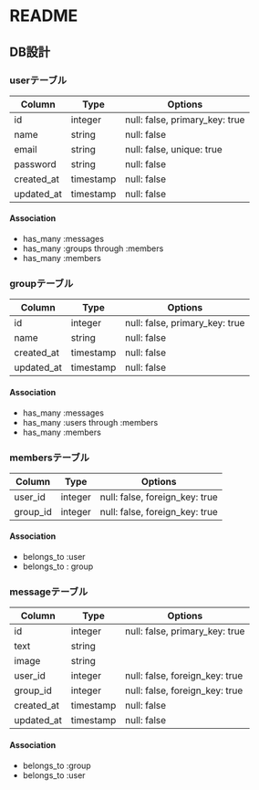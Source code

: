 # README
## DB設計
### userテーブル
|Column|Type|Options|
|------|----|-------|
|id|integer|null: false, primary_key: true|
|name|string|null: false|
|email|string|null: false, unique: true|
|password|string|null: false|
|created_at|timestamp|null: false|
|updated_at|timestamp|null: false|

#### Association
- has_many :messages
- has_many :groups through :members
- has_many :members

### groupテーブル
|Column|Type|Options|
|------|----|-------|
|id|integer|null: false, primary_key: true|
|name|string|null: false|
|created_at|timestamp|null: false|
|updated_at|timestamp|null: false|

#### Association
- has_many :messages
- has_many :users through :members
- has_many :members

### membersテーブル
|Column|Type|Options|
|------|----|-------|
|user_id|integer|null: false, foreign_key: true|
|group_id|integer|null: false, foreign_key: true|

#### Association
- belongs_to :user
- belongs_to : group


### messageテーブル
|Column|Type|Options|
|------|----|-------|
|id|integer|null: false, primary_key: true|
|text|string||
|image|string||
|user_id|integer|null: false, foreign_key: true|
|group_id|integer|null: false, foreign_key: true|
|created_at|timestamp|null: false|
|updated_at|timestamp|null: false|

#### Association
- belongs_to :group
- belongs_to :user